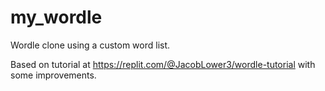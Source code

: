 # my_wordle

Wordle clone using a custom word list.

Based on tutorial at https://replit.com/@JacobLower3/wordle-tutorial with some improvements.

